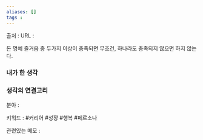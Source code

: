 ```yaml
---
aliases: []
tags :
---
```

출처 : 
URL : 

돈 명예 즐거움 중 두가지 이상이 충족되면 무조건, 하나라도 충족되지 않으면 하지 않는다.

### 내가 한 생각

### 생각의 연결고리
분야 : 

키워드 : #커리어 #성장 #행복 #페르소나 

관련있는 메모 : 
